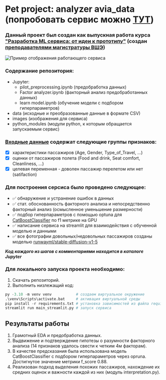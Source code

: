 # Pet project: analyzer avia_data (попробовать сервис можно [ТУТ](https://analyzer-avia-data-cqifwdhsxkedkmwgkbhbdv.streamlit.app/))
### Данный проект был создан как выпускная работа курса ["Разработка ML сервиса: от идеи к прототипу"](https://stepik.org/course/176820/info)  (создан [преподавателями магистратуры ВШЭ](https://www.hse.ru/org/persons/211268525))
![Пример отображения работающего сервиса](https://github.com/levsha2013/avia-ancet-data-analyser-service/blob/master/images/main_print.png)

### Содержание репозитория:
- Jupyter:
  - pilot_preprocessing.ipynb (предобработка данных)
  - Factor analyzer.ipynb (факторный анализ предобработанных данных)
  - learn model.ipynb (обучение модели с подбором гиперпараметров)
- data (исходные и преобразованные данные в формате CSV)
- images (изображения для сервиса)
- python_modules (модули python, к которым обращается запускаемым сервис)

### [Входные данные](https://github.com/levsha2013/Analyzer-avia-data/blob/master/data/pilot.csv) содержат следующие группы признаков:
- [X] характеристики пассажиров (Age, Gender, Type_of_Travel, ...)
- [X] оценки от пассажиров полета (Food and drink, Seat comfort, Cleanliness, ...)
- [X] целевая переменная - доволен пассажир перелетом или нет (satifaction)

### Для построения серсиса было проведено следующее:
- ✅ обнаружение и устранение ошибок в данных
- ✅ стат. обоснованность факторного анализа и непосредственно факторный анализ (осмысленное уменьшение размерности)
- ✅ подбор гиперпараметров с помощью optuna для [CatBoostClassifier](https://catboost.ai/en/docs/concepts/python-reference_catboostclassifier) по f1 метрике на GPU
- ✅ написание сервиса на streamlit для взаимодействия с обученной моделью и данными
- ✅ все фотографии довольных/недовольных пассажиров созданы моделью [runwayml/stable-diffusion-v1-5](https://huggingface.co/runwayml/stable-diffusion-v1-5?text=sad+airplane+passenger+cry)

***Код каждого из шагов с комментариями находится в каталоге Jupyter***

### Для локального запуска проекта необходимо:
1. Скачать репозиторий.
2. Выполнить низлежащий код:
```python
py -3.10 -m venv venv           # создаем виртуальное окружение
.\venv\Scripts\activate.bat     # активация виртуальной среды
pip install -r requirements.txt # установка зависимостей из файла requirenments.txt
streamlit run main_streamlit.py # запуск сервиса
```

## Результаты работы

1. Грамотный EDA и предобработка данных.
2. Выдвижение и подтверждение гипотезы о разумности факторного анализа (14 признаков удалось свести к четким 4м факторам).
3. В качестве предсказания была использована модель CatBoostClassifier с подбором гиперпараметров через opruna. Достигнутое значение метрики f_score 0.88.
4. Реализован подход выделения похожих пассажиров, нахождение их средних оценок и важности каждой из них (модуль interpretation.py).

